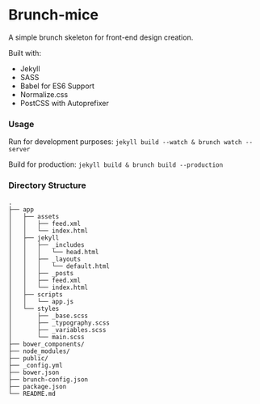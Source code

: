# Brunch-mice

A simple brunch skeleton for front-end design creation.

Built with:
  - Jekyll
  - SASS
  - Babel for ES6 Support
  - Normalize.css
  - PostCSS with Autoprefixer

### Usage

Run for development purposes: ```jekyll build --watch & brunch watch --server```

Build for production: ```jekyll build & brunch build --production```


### Directory Structure

    .
    ├── app
    │   ├── assets
    │   │   ├── feed.xml
    │   │   └── index.html
    │   ├── jekyll
    │   │   ├── _includes
    │   │   │   └── head.html
    │   │   ├── _layouts
    │   │   │   └── default.html
    │   │   ├── _posts
    │   │   ├── feed.xml
    │   │   └── index.html
    │   ├── scripts
    │   │   └── app.js
    │   └── styles
    │       ├── _base.scss
    │       ├── _typography.scss
    │       ├── _variables.scss
    │       └── main.scss
    ├── bower_components/
    ├── node_modules/
    ├── public/
    ├── _config.yml
    ├── bower.json
    ├── brunch-config.json
    ├── package.json
    └── README.md